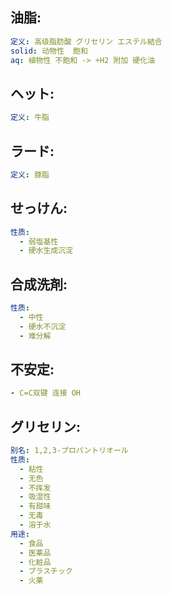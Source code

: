 ## 油脂:

```yaml
定义: 高级脂肪酸 グリセリン エステル結合
solid: 动物性  飽和
aq: 植物性 不飽和 -> +H2 附加 硬化油

```

## ヘット:

```yaml
定义: 牛脂
```

## ラード:

```yaml
定义: 豚脂

```

## せっけん:

```yaml
性质:
  - 弱塩基性
  - 硬水生成沉淀
```

## 合成洗剤:

```yaml
性质:
  - 中性
  - 硬水不沉淀
  - 难分解

```

## 不安定:

```yaml
- C=C双键 连接 OH

```

## グリセリン:

```yaml
别名: 1,2,3-プロパントリオール
性质:
  - 粘性
  - 无色
  - 不挥发
  - 吸湿性
  - 有甜味
  - 无毒
  - 溶于水
用途:
  - 食品
  - 医薬品
  - 化粧品
  - プラスチック
  - 火薬
```